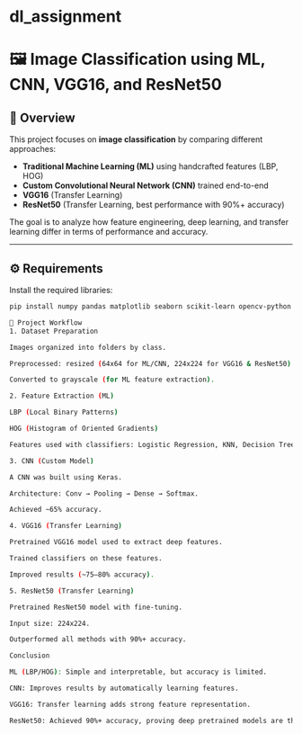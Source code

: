 # dl_assignment
# 🖼️ Image Classification using ML, CNN, VGG16, and ResNet50  

## 📌 Overview  
This project focuses on **image classification** by comparing different approaches:  

- **Traditional Machine Learning (ML)** using handcrafted features (LBP, HOG)  
- **Custom Convolutional Neural Network (CNN)** trained end-to-end  
- **VGG16** (Transfer Learning)  
- **ResNet50** (Transfer Learning, best performance with 90%+ accuracy)  

The goal is to analyze how feature engineering, deep learning, and transfer learning differ in terms of performance and accuracy.  

---

## ⚙️ Requirements  

Install the required libraries:  

```bash
pip install numpy pandas matplotlib seaborn scikit-learn opencv-python tensorflow keras pillow

📂 Project Workflow
1. Dataset Preparation

Images organized into folders by class.

Preprocessed: resized (64x64 for ML/CNN, 224x224 for VGG16 & ResNet50).

Converted to grayscale (for ML feature extraction).

2. Feature Extraction (ML)

LBP (Local Binary Patterns)

HOG (Histogram of Oriented Gradients)

Features used with classifiers: Logistic Regression, KNN, Decision Tree, Random Forest, SVM.

3. CNN (Custom Model)

A CNN was built using Keras.

Architecture: Conv → Pooling → Dense → Softmax.

Achieved ~65% accuracy.

4. VGG16 (Transfer Learning)

Pretrained VGG16 model used to extract deep features.

Trained classifiers on these features.

Improved results (~75–80% accuracy).

5. ResNet50 (Transfer Learning)

Pretrained ResNet50 model with fine-tuning.

Input size: 224x224.

Outperformed all methods with 90%+ accuracy.

Conclusion

ML (LBP/HOG): Simple and interpretable, but accuracy is limited.

CNN: Improves results by automatically learning features.

VGG16: Transfer learning adds strong feature representation.

ResNet50: Achieved 90%+ accuracy, proving deep pretrained models are the best choice for image classification in this project.


